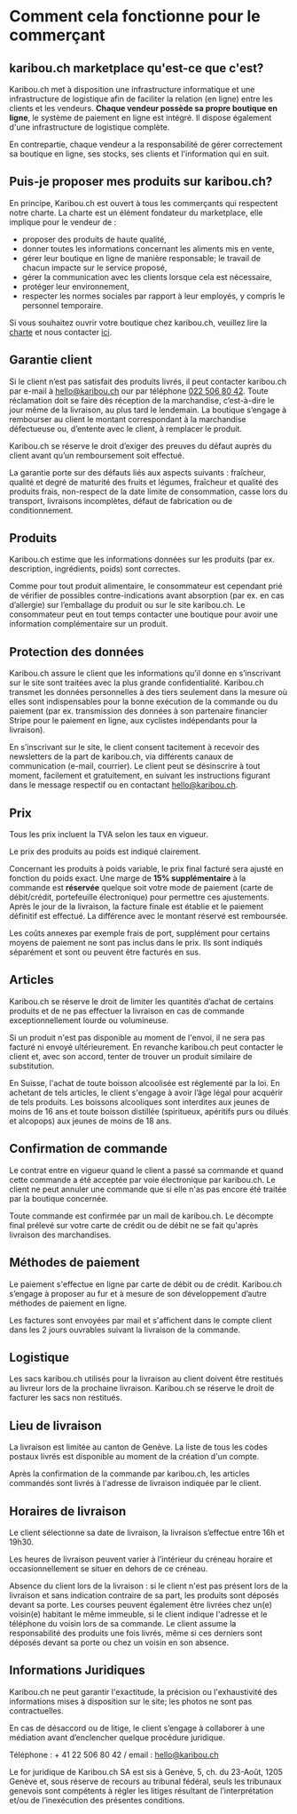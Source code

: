 
# Comment cela fonctionne pour le commerçant

## karibou.ch marketplace qu'est-ce que c'est?

Karibou.ch met à disposition une infrastructure informatique et une infrastructure de logistique afin de faciliter la relation (en ligne) entre les clients et les vendeurs. <b>Chaque vendeur possède sa propre boutique en ligne</b>, le système de paiement en ligne est intégré. Il dispose également d'une infrastructure de logistique complète.

En contrepartie, chaque vendeur a la responsabilité de gérer correctement sa boutique en ligne, ses stocks, ses clients et l'information qui en suit.

## Puis-je proposer mes produits sur karibou.ch?
En principe, Karibou.ch est ouvert à tous les commerçants qui respectent notre charte. La charte est un élément fondateur du marketplace, elle implique pour le vendeur de :

* proposer des produits de haute qualité,
* donner toutes les informations concernant les aliments mis en vente,
* gérer leur boutique en ligne de manière responsable; le travail de chacun impacte sur le service proposé,
* gérer la communication avec les clients lorsque cela est nécessaire,
* protéger leur environnement,
* respecter les normes sociales par rapport à leur employés, y compris le personnel temporaire.

Si vous souhaitez ouvrir votre boutique chez karibou.ch, veuillez lire la [charte](https://karibou.ch/store/artamis/content/la-charte) et nous contacter <a class="link" href="mailto:hello@karibou.ch">ici</a>.
## Garantie client

Si le client n’est pas satisfait des produits livrés, il peut contacter karibou.ch par e-mail à <a class="link" href="mailto:hello@karibou.ch">hello@karibou.ch</a> our par téléphone <a class="link" href="tel:022 506 80 42">022 506 80 42</a>. Toute réclamation doit se faire dès réception de la marchandise, c’est-à-dire le jour même de la livraison, au plus tard le lendemain. La boutique s’engage à rembourser au client le montant correspondant à la marchandise défectueuse ou, d’entente avec le client, à remplacer le produit.

Karibou.ch se réserve le droit d’exiger des preuves du défaut auprès du client avant qu’un remboursement soit effectué.

La garantie porte sur des défauts liés aux aspects suivants : fraîcheur, qualité et degré de maturité des fruits et légumes, fraîcheur et qualité des produits frais, non-respect de la date limite de consommation, casse lors du transport, livraisons incomplètes, défaut de fabrication ou de conditionnement.

## Produits

Karibou.ch estime que les informations données sur les produits (par ex. description, ingrédients, poids) sont correctes.

Comme pour tout produit alimentaire, le consommateur est cependant prié de vérifier de possibles contre-indications avant absorption (par ex. en cas d’allergie) sur l’emballage du produit ou sur le site karibou.ch. Le consommateur peut en tout temps contacter une boutique pour avoir une information complémentaire sur un produit.

## Protection des données

Karibou.ch assure le client que les informations qu’il donne en s’inscrivant sur le site sont traitées avec la plus grande confidentialité. Karibou.ch transmet les données personnelles à des tiers seulement dans la mesure où elles sont indispensables pour la bonne exécution de la commande ou du paiement (par ex. transmission des données à son partenaire financier Stripe pour le paiement en ligne, aux cyclistes indépendants pour la livraison).

En s’inscrivant sur le site, le client consent tacitement à recevoir des newsletters de la part de karibou.ch, via différents canaux de communication (e-mail, courrier). Le client peut se désinscrire à tout moment, facilement et gratuitement, en suivant les instructions figurant dans le message respectif ou en contactant <a class="link" href="mailto:hello@karibou.ch">hello@karibou.ch.

## Prix

Tous les prix incluent la TVA selon les taux en vigueur.

Le prix des produits au poids est indiqué clairement. 

Concernant les produits à poids variable, le prix final facturé sera ajusté en fonction du poids exact. Une marge de **15% supplémentaire** à la commande est **réservée** quelque soit votre mode de paiement (carte de débit/crédit, portefeuille électronique) pour permettre ces ajustements. Après le jour de la livraison, la facture finale est établie et le paiement définitif est effectué. La différence avec le montant réservé est remboursée.

Les coûts annexes par exemple frais de port, supplément pour certains moyens de paiement ne sont pas inclus dans le prix. Ils sont indiqués séparément et sont ou peuvent être facturés en sus.

## Articles

Karibou.ch se réserve le droit de limiter les quantités d’achat de certains produits et de ne pas effectuer la livraison en cas de commande exceptionnellement lourde ou volumineuse.

Si un produit n'est pas disponible au moment de l'envoi, il ne sera pas facturé ni envoyé ultérieurement. En revanche karibou.ch peut contacter le client et, avec son accord, tenter de trouver un produit similaire de substitution.

En Suisse, l'achat de toute boisson alcoolisée est réglementé par la loi. En achetant de tels articles, le client s'engage à avoir l’âge légal pour acquérir de tels produits. Les boissons alcooliques sont interdites aux jeunes de moins de 16 ans et toute boisson distillée (spiritueux, apéritifs purs ou dilués et alcopops) aux jeunes de moins de 18 ans.

## Confirmation de commande

Le contrat entre en vigueur quand le client a passé sa commande et quand cette commande a été acceptée par voie électronique par karibou.ch. Le client ne peut annuler une commande que si elle n'as pas encore été traitée par la boutique concernée.

Toute commande est confirmée par un mail de karibou.ch. Le décompte final prélevé sur votre carte de crédit ou de débit ne se fait qu'après livraison des marchandises.

## Méthodes de paiement

Le paiement s'effectue en ligne par carte de débit ou de crédit. Karibou.ch s’engage à proposer au fur et à mesure de son développement d’autre méthodes de paiement en ligne.

Les factures sont envoyées par mail et s'affichent dans le compte client dans les 2 jours ouvrables suivant la livraison de la commande.

## Logistique

Les sacs karibou.ch utilisés pour la livraison au client doivent être restitués au livreur lors de la prochaine livraison. Karibou.ch se réserve le droit de facturer les sacs non restitués.

## Lieu de livraison

La livraison est limitée au canton de Genève. La liste de tous les codes postaux livrés est disponible au moment de la création d'un compte.

Après la confirmation de la commande par karibou.ch, les articles commandés sont livrés à l'adresse de livraison indiquée par le client.

## Horaires de livraison

Le client sélectionne sa date de livraison, la livraison s’effectue entre 16h et 19h30.

Les heures de livraison peuvent varier à l’intérieur du créneau horaire et occasionnellement se situer en dehors de ce créneau.

Absence du client lors de la livraison : si le client n'est pas présent lors de la livraison et sans indication contraire de sa part, les produits sont déposés devant sa porte. Les courses peuvent également être livrées chez un(e) voisin(e) habitant le même immeuble, si le client indique l'adresse et le téléphone du voisin lors de sa commande. Le client assume la responsabilité des produits une fois livrés, même si ces derniers sont déposés devant sa porte ou chez un voisin en son absence.

## Informations Juridiques

Karibou.ch ne peut garantir l'exactitude, la précision ou l'exhaustivité des informations mises à disposition sur le site; les photos ne sont pas contractuelles.

En cas de désaccord ou de litige, le client s’engage à collaborer à une médiation avant d’enclencher quelque procédure juridique.

Téléphone : + 41 22 506 80 42 / email : <a class="link" href="mailto:hello@karibou.ch">hello@karibou.ch</a>

Le for juridique de Karibou.ch SA est sis à Genève, 5, ch. du 23-Août, 1205 Genève et, sous réserve de recours au tribunal fédéral, seuls les tribunaux genevois sont compétents à régler les litiges résultant de l’interprétation et/ou de l’inexécution des présentes conditions.

